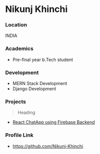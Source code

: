 # Nikunj Khinchi

### Location

INDIA

### Academics
- Pre-final year b.Tech student


### Development

- MERN Stack Development 
- Django Development
 
### Projects

> Heading 
- [React ChatApp using Firebase Backend](https://github.com/Nikunj-Khinchi/React_ChatApp)
>
### Profile Link
- https://github.com/Nikunj-Khinchi

